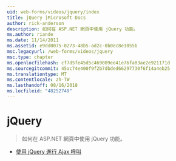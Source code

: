 ```yaml
---
uid: web-forms/videos/jquery/index
title: jQuery |Microsoft Docs
author: rick-anderson
description: 如何在 ASP.NET 網頁中使用 jQuery 功能。
ms.author: riande
ms.date: 11/14/2011
ms.assetid: e9dd0075-0273-48b5-ad2c-0b0ec8e1055b
msc.legacyurl: /web-forms/videos/jquery
msc.type: chapter
ms.openlocfilehash: cf7d5fe45d5c469009ee41e76fa03ae2e921171d
ms.sourcegitcommit: 45ac74e400f9f2b7dbded66297730f6f14a4eb25
ms.translationtype: MT
ms.contentlocale: zh-TW
ms.lasthandoff: 08/16/2018
ms.locfileid: "48252749"
---
```

<a name="jquery"></a>jQuery
====================
> 如何在 ASP.NET 網頁中使用 jQuery 功能。


- [使用 jQuery 進行 Ajax 呼叫](how-do-i-make-ajax-calls-using-jquery.md)
